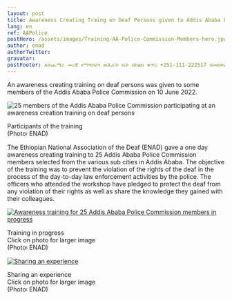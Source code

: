 ```yaml
---
layout: post
title: Awareness Creating Traing on Deaf Persons given to Addis Ababa Police Commission Members
lang: en
ref: AAPolice
postHero: /assets/images/Training-AA-Police-Commission-Members-hero.jpg
author: enad
authorTwitter: 
gravatar: 
postFooter: ለተጨማሪ መረጃ የማኅበሩን ጽሕፈት ቤት በስልክ ቁጥር +251-111-222517 በመደወል ወይም በኤለክትሮኒክ መልዕክት ወደ <a href="mailto:enadet1972@gmail.com">enadet1972@gmail.com</a> በመጻፍ መጠየቅ ይቻላል።
---
```


An awareness creating training on deaf persons was given to some members of the Addis Ababa Police Commission on 10 June 2022.

<div class="bordered pull-left tiny">
	<img src="{{ base }}/assets/images/Training-AA-Police-Commission-Members-2022-06-10-a.jpg"
	alt="25 members of the Addis Ababa Police Commission participating at an awareness creation training on deaf persons"
	class='img-responsive center-block' />
	<p class="caption text-center">
      Participants of the training<br/>
    (Photo፡ ENAD)
	</p>
</div>

The Ethiopian National Association of the Deaf (ENAD) gave a one day awareness creating training to 25 Addis Ababa Police Commission members selected from the various sub cities in Addis Ababa. The objective of the training was to prevent the violation of the rights of the deaf in the process of the day-to-day law enforcement activities by the police. The officers who attended the workshop have pledged to protect the deaf from any violation of their rights as well as share the knowledge they gained with their colleagues.

<div class="row bordered">
  <div class="col-md-6">
      <a href="{{ base }}/assets/images/Training-AA-Police-Commission-Members-2022-06-10-b.jpg">
	      <img src="{{ base }}/assets/images/Training-AA-Police-Commission-Members-2022-06-10-b.jpg"
	      alt="Awareness training for 25 Addis Ababa Police Commission members in progress"
	      class='img-responsive center-block' />
      </a>
	  <p class="caption text-center tiny">
        Training in progress<br/>
        Click on photo for larger image<br/>
      (Photo፡ ENAD)
	  </p>
  </div>

  <div class="col-md-6">
      <a href="{{ base }}/assets/images/Training-AA-Police-Commission-Members-2022-06-10-c.jpg">
	      <img src="{{ base }}/assets/images/Training-AA-Police-Commission-Members-2022-06-10-c.jpg"
	      alt="Sharing an experience"
	      class='img-responsive center-block' />
      </a>
	  <p class="caption text-center tiny">
        Sharing an experience<br/>
        Click on photo for larger image<br/>
      (Photo፡ ENAD)
	  </p>
  </div>
</div>


